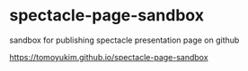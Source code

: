 # spectacle-page-sandbox
sandbox for publishing spectacle presentation page on github

https://tomoyukim.github.io/spectacle-page-sandbox

